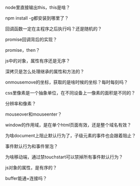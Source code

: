 
node里直接输出this，this是啥？

npm install -g都安装到哪里了？

回调函数一定在主程序之后执行吗？还是随机的？

promise回调背后的实现？

promise，then？

js中的对象，属性有序还是无序？

深拷贝是怎么处理继承的属性和方法的？

onmousemove的坐标，获取的是啥时候的坐标？每时每刻吗？

css里像素是一个抽象单位，在不同设备上一像素的面积是不同的？

分辨率和像素？

mouseover和mouseenter？

window的作用域，是在单个html页面有效，还是整个域名有效？

为啥document上阻止默认行为了，子级元素的事件也会跟着阻止？

事件默认行为和事件冒泡？

为啥移动端，通过禁touchstart可以禁掉所有事件默认行为？

js对象的属性，是有序的？

buffer能通+连接吗？